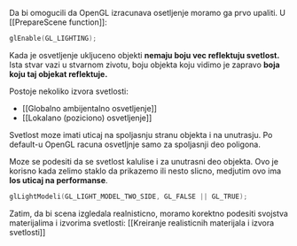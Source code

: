 
Da bi omogucili da OpenGL izracunava osetljenje moramo ga prvo upaliti.
U [[PrepareScene function]]:
```c++
glEnable(GL_LIGHTING);
```

Kada je osvetljenje ukljuceno objekti **nemaju boju vec reflektuju svetlost.**
Ista stvar vazi u stvarnom zivotu, boju objekta koju vidimo je zapravo **boja koju taj objekat reflektuje.**

Postoje nekoliko izvora svetlosti:

- [[Globalno ambijentalno osvetljenje]]
- [[Lokalano (poziciono) osvetljenje]]

Svetlost moze imati uticaj na spoljasnju stranu objekta i na unutrasju. Po default-u OpenGL racuna osvetljnje samo za spoljasnji deo poligona.

Moze se podesiti da se svetlost kalulise i za unutrasni deo objekta. Ovo je korisno kada zelimo staklo da prikazemo ili nesto slicno, medjutim ovo ima **los uticaj na performanse**.
```c++
glLightModeli(GL_LIGHT_MODEL_TWO_SIDE, GL_FALSE || GL_TRUE);
```

Zatim, da bi scena izgledala realnisticno, moramo korektno podesiti svojstva materijalima i izvorima svetlosti:
[[Kreiranje realisticnih materijala i izvora svetlosti]]